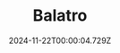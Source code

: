 ---
title: "Balatro"
id: 2379780
date: 2024-11-22T00:00:04.729Z
link: games/steam/recent/balatro
image: http://media.steampowered.com/steamcommunity/public/images/apps/2379780/b6018068070ab0e23561694c11f7950dd6f4c752.jpg
playtime_2weeks: 761
playtime_forever: 2384
playtime_windows_forever: 0
playtime_mac_forever: 0
playtime_linux_forever: 2384
playtime_deck_forever: 2384
---